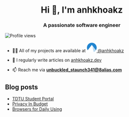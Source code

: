 <h1 align="center">Hi 👋, I'm anhkhoakz</h1>
<h3 align="center">A passionate software engineer</h3>

![Profile views](https://komarev.com/ghpvc/?username=anhkhoakz&label=Profile%20views&color=0e75b6&style=flat)

- 👨‍💻 All of my projects are available at [![Codeberg](imgs/codeberg.svg) @anhkhoakz](https://codeberg.org/anhkhoakz/)

- 📝 I regularly write articles on [anhkhoakz.dev](https://anhkhoakz.dev/)

- 📫 Reach me via **unbuckled_staunch341@8alias.com**

## Blog posts

<!-- BLOG-POST-LIST:START -->
- [TDTU Student Portal](https://www.anhkhoakz.dev/blog/hethongtdtu/)
- [Privacy In Budget](https://www.anhkhoakz.dev/blog/privacy-in-budget/)
- [Browsers for Daily Using](https://www.anhkhoakz.dev/blog/browsers-for-daily-using/)
<!-- BLOG-POST-LIST:END -->


